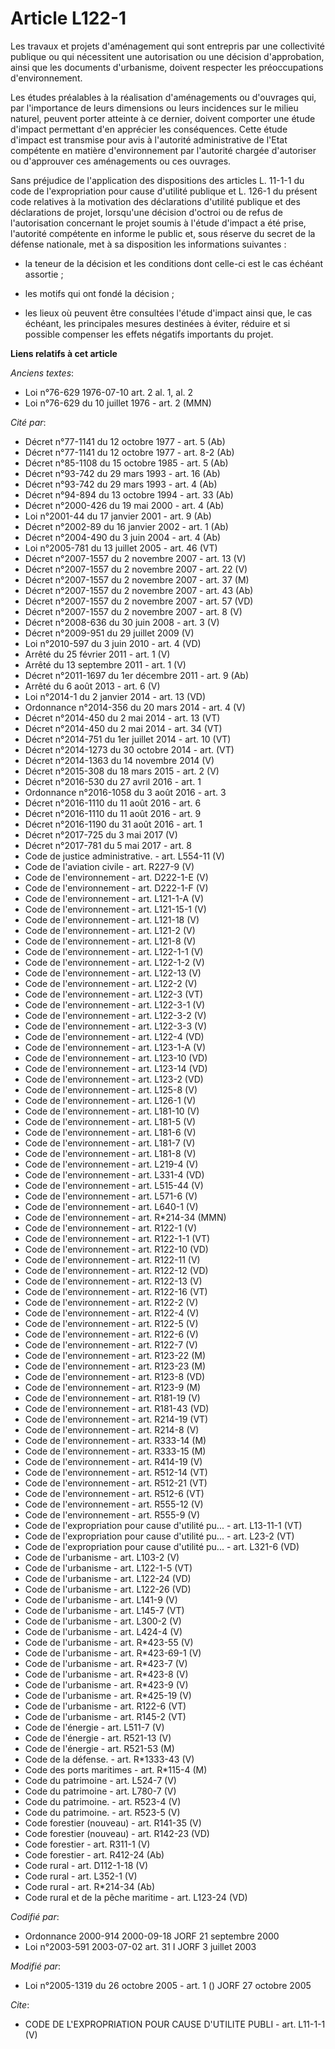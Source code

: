 # Article L122-1

Les travaux et projets d'aménagement qui sont entrepris par une collectivité publique ou qui nécessitent une autorisation ou
une décision d'approbation, ainsi que les documents d'urbanisme, doivent respecter les préoccupations d'environnement.

Les études préalables à la réalisation d'aménagements ou d'ouvrages qui, par l'importance de leurs dimensions ou leurs
incidences sur le milieu naturel, peuvent porter atteinte à ce dernier, doivent comporter une étude d'impact permettant d'en
apprécier les conséquences. Cette étude d'impact est transmise pour avis à l'autorité administrative de l'Etat compétente en
matière d'environnement par l'autorité chargée d'autoriser ou d'approuver ces aménagements ou ces ouvrages.

Sans préjudice de l'application des dispositions des articles L. 11-1-1 du code de l'expropriation pour cause d'utilité
publique et L. 126-1 du présent code relatives à la motivation des déclarations d'utilité publique et des déclarations de
projet, lorsqu'une décision d'octroi ou de refus de l'autorisation concernant le projet soumis à l'étude d'impact a été
prise, l'autorité compétente en informe le public et, sous réserve du secret de la défense nationale, met à sa disposition
les informations suivantes :

- la teneur de la décision et les conditions dont celle-ci est le cas échéant assortie ;

- les motifs qui ont fondé la décision ;

- les lieux où peuvent être consultées l'étude d'impact ainsi que, le cas échéant, les principales mesures destinées à
éviter, réduire et si possible compenser les effets négatifs importants du projet.

**Liens relatifs à cet article**

_Anciens textes_:

  - Loi n°76-629 1976-07-10 art. 2 al. 1, al. 2
  - Loi n°76-629 du 10 juillet 1976 - art. 2 (MMN)

_Cité par_:

  - Décret n°77-1141 du 12 octobre 1977 - art. 5 (Ab)
  - Décret n°77-1141 du 12 octobre 1977 - art. 8-2 (Ab)
  - Décret n°85-1108 du 15 octobre 1985 - art. 5 (Ab)
  - Décret n°93-742 du 29 mars 1993 - art. 16 (Ab)
  - Décret n°93-742 du 29 mars 1993 - art. 4 (Ab)
  - Décret n°94-894 du 13 octobre 1994 - art. 33 (Ab)
  - Décret n°2000-426 du 19 mai 2000 - art. 4 (Ab)
  - Loi n°2001-44 du 17 janvier 2001 - art. 9 (Ab)
  - Décret n°2002-89 du 16 janvier 2002 - art. 1 (Ab)
  - Décret n°2004-490 du 3 juin 2004 - art. 4 (Ab)
  - Loi n°2005-781 du 13 juillet 2005 - art. 46 (VT)
  - Décret n°2007-1557 du 2 novembre 2007 - art. 13 (V)
  - Décret n°2007-1557 du 2 novembre 2007 - art. 22 (V)
  - Décret n°2007-1557 du 2 novembre 2007 - art. 37 (M)
  - Décret n°2007-1557 du 2 novembre 2007 - art. 43 (Ab)
  - Décret n°2007-1557 du 2 novembre 2007 - art. 57 (VD)
  - Décret n°2007-1557 du 2 novembre 2007 - art. 8 (V)
  - Décret n°2008-636 du 30 juin 2008 - art. 3 (V)
  - Décret n°2009-951 du 29 juillet 2009 (V)
  - Loi n°2010-597 du 3 juin 2010 - art. 4 (VD)
  - Arrêté du 25 février 2011 - art. 1 (V)
  - Arrêté du 13 septembre 2011 - art. 1 (V)
  - Décret n°2011-1697 du 1er décembre 2011 - art. 9 (Ab)
  - Arrêté du 6 août 2013 - art. 6 (V)
  - Loi n°2014-1 du 2 janvier 2014 - art. 13 (VD)
  - Ordonnance n°2014-356 du 20 mars 2014 - art. 4 (V)
  - Décret n°2014-450 du 2 mai 2014 - art. 13 (VT)
  - Décret n°2014-450 du 2 mai 2014 - art. 34 (VT)
  - Décret n°2014-751 du 1er juillet 2014 - art. 10 (VT)
  - Décret n°2014-1273 du 30 octobre 2014 - art. (VT)
  - Décret n°2014-1363 du 14 novembre 2014 (V)
  - Décret n°2015-308 du 18 mars 2015 - art. 2 (V)
  - Décret n°2016-530 du 27 avril 2016 - art. 1
  - Ordonnance n°2016-1058 du 3 août 2016 - art. 3
  - Décret n°2016-1110 du 11 août 2016 - art. 6
  - Décret n°2016-1110 du 11 août 2016 - art. 9
  - Décret n°2016-1190 du 31 août 2016 - art. 1
  - Décret n°2017-725 du 3 mai 2017 (V)
  - Décret n°2017-781 du 5 mai 2017 - art. 8
  - Code de justice administrative. - art. L554-11 (V)
  - Code de l'aviation civile - art. R227-9 (V)
  - Code de l'environnement - art. D222-1-E (V)
  - Code de l'environnement - art. D222-1-F (V)
  - Code de l'environnement - art. L121-1-A (V)
  - Code de l'environnement - art. L121-15-1 (V)
  - Code de l'environnement - art. L121-18 (V)
  - Code de l'environnement - art. L121-2 (V)
  - Code de l'environnement - art. L121-8 (V)
  - Code de l'environnement - art. L122-1-1 (V)
  - Code de l'environnement - art. L122-1-2 (V)
  - Code de l'environnement - art. L122-13 (V)
  - Code de l'environnement - art. L122-2 (V)
  - Code de l'environnement - art. L122-3 (VT)
  - Code de l'environnement - art. L122-3-1 (V)
  - Code de l'environnement - art. L122-3-2 (V)
  - Code de l'environnement - art. L122-3-3 (V)
  - Code de l'environnement - art. L122-4 (VD)
  - Code de l'environnement - art. L123-1-A (V)
  - Code de l'environnement - art. L123-10 (VD)
  - Code de l'environnement - art. L123-14 (VD)
  - Code de l'environnement - art. L123-2 (VD)
  - Code de l'environnement - art. L125-8 (V)
  - Code de l'environnement - art. L126-1 (V)
  - Code de l'environnement - art. L181-10 (V)
  - Code de l'environnement - art. L181-5 (V)
  - Code de l'environnement - art. L181-6 (V)
  - Code de l'environnement - art. L181-7 (V)
  - Code de l'environnement - art. L181-8 (V)
  - Code de l'environnement - art. L219-4 (V)
  - Code de l'environnement - art. L331-4 (VD)
  - Code de l'environnement - art. L515-44 (V)
  - Code de l'environnement - art. L571-6 (V)
  - Code de l'environnement - art. L640-1 (V)
  - Code de l'environnement - art. R*214-34 (MMN)
  - Code de l'environnement - art. R122-1 (V)
  - Code de l'environnement - art. R122-1-1 (VT)
  - Code de l'environnement - art. R122-10 (VD)
  - Code de l'environnement - art. R122-11 (V)
  - Code de l'environnement - art. R122-12 (VD)
  - Code de l'environnement - art. R122-13 (V)
  - Code de l'environnement - art. R122-16 (VT)
  - Code de l'environnement - art. R122-2 (V)
  - Code de l'environnement - art. R122-4 (V)
  - Code de l'environnement - art. R122-5 (V)
  - Code de l'environnement - art. R122-6 (V)
  - Code de l'environnement - art. R122-7 (V)
  - Code de l'environnement - art. R123-22 (M)
  - Code de l'environnement - art. R123-23 (M)
  - Code de l'environnement - art. R123-8 (VD)
  - Code de l'environnement - art. R123-9 (M)
  - Code de l'environnement - art. R181-19 (V)
  - Code de l'environnement - art. R181-43 (VD)
  - Code de l'environnement - art. R214-19 (VT)
  - Code de l'environnement - art. R214-8 (V)
  - Code de l'environnement - art. R333-14 (M)
  - Code de l'environnement - art. R333-15 (M)
  - Code de l'environnement - art. R414-19 (V)
  - Code de l'environnement - art. R512-14 (VT)
  - Code de l'environnement - art. R512-21 (VT)
  - Code de l'environnement - art. R512-6 (VT)
  - Code de l'environnement - art. R555-12 (V)
  - Code de l'environnement - art. R555-9 (V)
  - Code de l'expropriation pour cause d'utilité pu... - art. L13-11-1 (VT)
  - Code de l'expropriation pour cause d'utilité pu... - art. L23-2 (VT)
  - Code de l'expropriation pour cause d'utilité pu... - art. L321-6 (VD)
  - Code de l'urbanisme - art. L103-2 (V)
  - Code de l'urbanisme - art. L122-1-5 (VT)
  - Code de l'urbanisme - art. L122-24 (VD)
  - Code de l'urbanisme - art. L122-26 (VD)
  - Code de l'urbanisme - art. L141-9 (V)
  - Code de l'urbanisme - art. L145-7 (VT)
  - Code de l'urbanisme - art. L300-2 (V)
  - Code de l'urbanisme - art. L424-4 (V)
  - Code de l'urbanisme - art. R*423-55 (V)
  - Code de l'urbanisme - art. R*423-69-1 (V)
  - Code de l'urbanisme - art. R*423-7 (V)
  - Code de l'urbanisme - art. R*423-8 (V)
  - Code de l'urbanisme - art. R*423-9 (V)
  - Code de l'urbanisme - art. R*425-19 (V)
  - Code de l'urbanisme - art. R122-6 (VT)
  - Code de l'urbanisme - art. R145-2 (VT)
  - Code de l'énergie - art. L511-7 (V)
  - Code de l'énergie - art. R521-13 (V)
  - Code de l'énergie - art. R521-53 (M)
  - Code de la défense. - art. R*1333-43 (V)
  - Code des ports maritimes - art. R*115-4 (M)
  - Code du patrimoine - art. L524-7 (V)
  - Code du patrimoine - art. L780-7 (V)
  - Code du patrimoine. - art. R523-4 (V)
  - Code du patrimoine. - art. R523-5 (V)
  - Code forestier (nouveau) - art. R141-35 (V)
  - Code forestier (nouveau) - art. R142-23 (VD)
  - Code forestier - art. R311-1 (V)
  - Code forestier - art. R412-24 (Ab)
  - Code rural - art. D112-1-18 (V)
  - Code rural - art. L352-1 (V)
  - Code rural - art. R*214-34 (Ab)
  - Code rural et de la pêche maritime - art. L123-24 (VD)

_Codifié par_:

  - Ordonnance 2000-914 2000-09-18 JORF 21 septembre 2000
  - Loi n°2003-591 2003-07-02 art. 31 I JORF 3 juillet 2003

_Modifié par_:

  - Loi n°2005-1319 du 26 octobre 2005 - art. 1 () JORF 27 octobre 2005

_Cite_:

  - CODE DE L'EXPROPRIATION POUR CAUSE D'UTILITE PUBLI - art. L11-1-1 (V)
